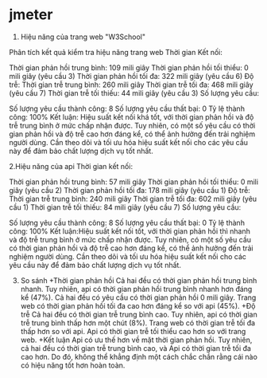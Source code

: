 # jmeter
1. Hiệu năng của trang web "W3School"
 

Phân tích kết quả kiểm tra hiệu năng trang web
Thời gian Kết nối:

  Thời gian phản hồi trung bình: 109 mili giây
  Thời gian phản hồi tối thiểu: 0 mili giây (yêu cầu 3)
  Thời gian phản hồi tối đa: 322 mili giây (yêu cầu 6)
Độ trễ:
  Thời gian trễ trung bình: 260 mili giây
  Thời gian trễ tối đa: 468 mili giây (yêu cầu 7)
  Thời gian trễ tối thiếu: 44 mili giây (yêu cầu 3)
Số lượng yêu cầu:

  Số lượng yêu cầu thành công: 8
  Số lượng yêu cầu thất bại: 0
  Tỷ lệ thành công: 100%
Kết luận: Hiệu suất kết nối khá tốt, với thời gian phản hồi và độ trễ trung bình ở mức chấp nhận được.
Tuy nhiên, có một số yêu cầu có thời gian phản hồi và độ trễ cao hơn đáng kể, có thể ảnh hưởng đến trải nghiệm người dùng.
Cần theo dõi và tối ưu hóa hiệu suất kết nối cho các yêu cầu này để đảm bảo chất lượng dịch vụ tốt nhất.

2.Hiệu năng của api
Thời gian kết nối:

  Thời gian phản hồi trung bình: 57 mili giây
  Thời gian phản hồi tối thiểu: 0 mili giây (yêu cầu 2)
  Thời gian phản hồi tối đa: 178 mili giây (yêu cầu 1)
Độ trễ:
  Thời gian trễ trung bình: 240 mili giây
  Thời gian trễ tối đa: 602 mili giây (yêu cầu 1)
  Thời gian trễ tối thiếu: 84 mili giây (yêu cầu 7)
Số lượng yêu cầu:

Số lượng yêu cầu thành công: 8
Số lượng yêu cầu thất bại: 0
Tỷ lệ thành công: 100%
Kết luận:Hiệu suất kết nối tốt, với thời gian phản hồi thì nhanh và độ trễ trung bình ở mức chấp nhận được.
Tuy nhiên, có một số yêu cầu có thời gian phản hồi và độ trễ cao hơn đáng kể, có thể ảnh hưởng đến trải nghiệm người dùng.
Cần theo dõi và tối ưu hóa hiệu suất kết nối cho các yêu cầu này để đảm bảo chất lượng dịch vụ tốt nhất.

3. So sánh
+Thời gian phản hồi
  Cả hai  đều có thời gian phản hồi trung bình nhanh. Tuy nhiên, api có thời gian phản hồi trung bình nhanh hơn đáng kể (47%).
  Cả hai đều có yêu cầu có thời gian phản hồi 0 mili giây.
  Trang web  có thời gian phản hồi tối đa cao hơn đáng kể so với api (45%).
+Độ trễ
  Cả hai  đều có thời gian trễ trung bình cao. Tuy nhiên, api có thời gian trễ trung bình thấp hơn một chút (8%).
  Trang web có thời gian trễ tối đa thấp hơn so với api.
  Api có thời gian trễ tối thiểu cao hơn so với trang web. 
+Kết luận
Api có ưu thế hơn về mặt thời gian phản hồi. Tuy nhiên, cả hai đều có thời gian trễ trung bình cao, và Api có thời gian trễ tối đa cao hơn. Do đó, không thể khẳng định một cách chắc chắn rằng cái nào có hiệu năng tốt hơn hoàn toàn. 
